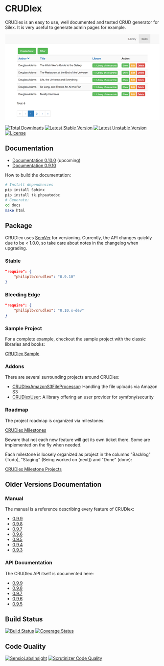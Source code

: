 CRUDlex
=======

CRUDlex is an easy to use, well documented and tested CRUD generator for Silex. It is very useful to generate admin pages for example.

![List View of CRUDlex](docs/_static/01_List.png)

[![Total Downloads](https://poser.pugx.org/philiplb/crudlex/downloads.svg)](https://packagist.org/packages/philiplb/crudlex)
[![Latest Stable Version](https://poser.pugx.org/philiplb/crudlex/v/stable.svg)](https://packagist.org/packages/philiplb/crudlex)
[![Latest Unstable Version](https://poser.pugx.org/philiplb/crudlex/v/unstable.svg)](https://packagist.org/packages/philiplb/crudlex) [![License](https://poser.pugx.org/philiplb/crudlex/license.svg)](https://packagist.org/packages/philiplb/crudlex)

## Documentation

- [Documentation 0.10.0](http://philiplb.github.io/CRUDlex/docs/html/0.10.0/) (upcoming)
- [Documentation 0.9.10](http://philiplb.github.io/CRUDlex/docs/html/0.9.10/)

How to build the documentation:

```bash
# Install dependencies
pip install Sphinx
pip install tk.phpautodoc
# Generate:
cd docs
make html
```

## Package

CRUDlex uses [SemVer](http://semver.org/) for versioning. Currently, the API changes quickly due to be < 1.0.0, so take
care about notes in the changelog when upgrading.

### Stable

```json
"require": {
    "philiplb/crudlex": "0.9.10"
}
```

### Bleeding Edge

```json
"require": {
    "philiplb/crudlex": "0.10.x-dev"
}
```

### Sample Project

For a complete example, checkout the sample project with the classic libraries
and books:

[CRUDlex Sample](https://github.com/philiplb/CRUDlexSample)

### Addons

There are several surrounding projects around CRUDlex:

* [CRUDlexAmazonS3FileProcessor](https://github.com/philiplb/CRUDlexAmazonS3FileProcessor):
  Handling the file uploads via Amazon S3
* [CRUDlexUser](https://github.com/philiplb/CRUDlexUser):
  A library offering an user provider for symfony/security

### Roadmap

The project roadmap is organized via milestones:

[CRUDlex Milestones](https://github.com/philiplb/CRUDlex/milestones)

Beware that not each new feature will get its own ticket there. Some are
implemented on the fly when needed.

Each milestone is loosely organized as project in the columns "Backlog"
(Todo), "Staging" (Being worked on (next)) and "Done" (done):

[CRUDlex Milestone Projects](https://github.com/philiplb/CRUDlex/projects)

## Older Versions Documentation

### Manual

The manual is a reference describing every feature of CRUDlex:

* [0.9.9](https://github.com/philiplb/CRUDlex/blob/0.9.9/docs/0_manual.md)
* [0.9.8](https://github.com/philiplb/CRUDlex/blob/0.9.8/docs/0_manual.md)
* [0.9.7](https://github.com/philiplb/CRUDlex/blob/0.9.7/docs/0_manual.md)
* [0.9.6](https://github.com/philiplb/CRUDlex/blob/0.9.6/docs/0_manual.md)
* [0.9.5](https://github.com/philiplb/CRUDlex/blob/0.9.5/docs/0_manual.md)
* [0.9.4](https://github.com/philiplb/CRUDlex/blob/0.9.4/docs/0_manual.md)
* [0.9.3](https://github.com/philiplb/CRUDlex/blob/0.9.3/docs/0_manual.md)

### API Documentation

The CRUDlex API itself is documented here:

* [0.9.9](http://philiplb.github.io/CRUDlex/docs/html/api/0.9.9/)
* [0.9.8](http://philiplb.github.io/CRUDlex/docs/html/api/0.9.8/)
* [0.9.7](http://philiplb.github.io/CRUDlex/docs/html/api/0.9.7/)
* [0.9.6](http://philiplb.github.io/CRUDlex/docs/html/api/0.9.6/)
* [0.9.5](http://philiplb.github.io/CRUDlex/docs/html/api/0.9.5/)

## Build Status

[![Build Status](https://travis-ci.org/philiplb/CRUDlex.svg?branch=master)](https://travis-ci.org/philiplb/CRUDlex)
[![Coverage Status](https://coveralls.io/repos/philiplb/CRUDlex/badge.png?branch=master)](https://coveralls.io/r/philiplb/CRUDlex?branch=master)

## Code Quality

[![SensioLabsInsight](https://insight.sensiolabs.com/projects/97dc69bd-12df-430e-ad5b-c9335ff401fa/mini.png)](https://insight.sensiolabs.com/projects/97dc69bd-12df-430e-ad5b-c9335ff401fa)
[![Scrutinizer Code Quality](https://scrutinizer-ci.com/g/philiplb/CRUDlex/badges/quality-score.png?b=master)](https://scrutinizer-ci.com/g/philiplb/CRUDlex/?branch=master)
